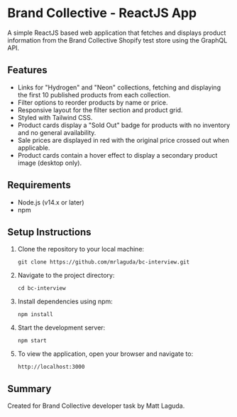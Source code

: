 # Brand Collective - ReactJS App

A simple ReactJS based web application that fetches and displays product information from the Brand Collective Shopify test store using the GraphQL API.

## Features

- Links for "Hydrogen" and "Neon" collections, fetching and displaying the first 10 published products from each collection.
- Filter options to reorder products by name or price.
- Responsive layout for the filter section and product grid.
- Styled with Tailwind CSS.
- Product cards display a "Sold Out" badge for products with no inventory and no general availability.
- Sale prices are displayed in red with the original price crossed out when applicable.
- Product cards contain a hover effect to display a secondary product image (desktop only).

## Requirements

- Node.js (v14.x or later)
- npm

## Setup Instructions

1. Clone the repository to your local machine:
   ```
   git clone https://github.com/mrlaguda/bc-interview.git
   ```
2. Navigate to the project directory:
   ```
   cd bc-interview
   ```
3. Install dependencies using npm:
   ```
   npm install
   ```
4. Start the development server:
   ```
   npm start
   ```
5. To view the application, open your browser and navigate to:
   ```
   http://localhost:3000
   ```

## Summary

Created for Brand Collective developer task by Matt Laguda.